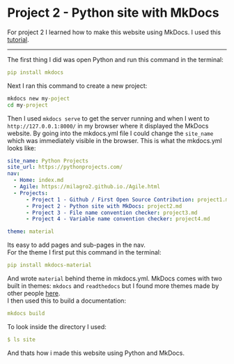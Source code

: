 # Project 2 - Python site with MkDocs


For project 2 I learned how to make this website using MkDocs. I used this [tutorial](https://www.mkdocs.org/getting-started/).

---
The first thing I did was open Python and run this command in the terminal:
```yml
pip install mkdocs
```
Next I ran this command to create a new project:
```cmd
mkdocs new my-poject
cd my-project
```
Then I used `mkdocs serve` to get the server running and when I went to `http://127.0.0.1:8000/` in my browser where it displayed the MkDocs website.
By going into the mkdocs.yml file I could change the `site_name` which was immediately visible in the browser. This is what the mkdocs.yml looks like:
```yml
site_name: Python Projects
site_url: https://pythonprojects.com/
nav:
  - Home: index.md
  - Agile: https://milagro2.github.io./Agile.html
  - Projects:
      - Project 1 - Github / First Open Source Contribution: project1.md
      - Project 2 - Python site with MkDocs: project2.md
      - Project 3 - File name convention checker: project3.md
      - Project 4 - Variable name convention checker: project4.md

theme: material
```
Its easy to add pages and sub-pages in the nav. <br>
For the theme I first put this command in the terminal:
```yml
pip install mkdocs-material
```
And wrote `material` behind theme in mkdocs.yml. MkDocs comes with two built in themes: `mkdocs` and `readthedocs` but I found more themes made by other people [here](https://github.com/mkdocs/mkdocs/wiki/MkDocs-Themes). <br>
I then used this to build a documentation:
```yml
mkdocs build
```
To look inside the directory I used:
```yml
$ ls site
```
And thats how i made this website using Python and MkDocs.
